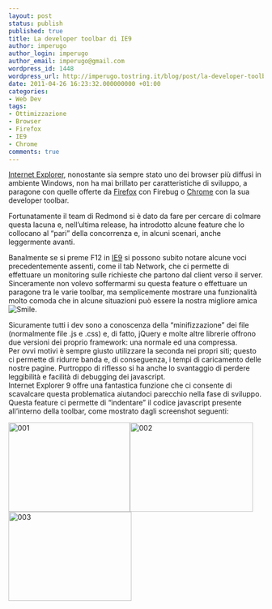 ```yaml
---
layout: post
status: publish
published: true
title: La developer toolbar di IE9
author: imperugo
author_login: imperugo
author_email: imperugo@gmail.com
wordpress_id: 1448
wordpress_url: http://imperugo.tostring.it/blog/post/la-developer-toolbar-di-ie9/
date: 2011-04-26 16:23:32.000000000 +01:00
categories:
- Web Dev
tags:
- Ottimizzazione
- Browser
- Firefox
- IE9
- Chrome
comments: true
---
```

<p><a title="Internet Explorer posts" href="http://tostring.it/tags/archive/ie9" target="_blank">Internet Explorer</a>, nonostante sia sempre stato uno dei browser più diffusi in ambiente Windows, non ha mai brillato per caratteristiche di sviluppo, a paragone con quelle offerte da <a title="Firefox posts" href="http://tostring.it/tags/archive/firefox" target="_blank">Firefox</a> con Firebug o <a title="Chrome posts" href="http://tostring.it/tags/archive/chrome" target="_blank">Chrome</a> con la sua developer toolbar.</p>  <p>Fortunatamente il team di Redmond si è dato da fare per cercare di colmare questa lacuna e, nell’ultima release, ha introdotto alcune feature che lo collocano al “pari” della concorrenza e, in alcuni scenari, anche leggermente avanti.</p>  <p>Banalmente se si preme F12 in <a title="Internet Exploer 9 posts" href="http://tostring.it/tags/archive/ie9" target="_blank">IE9</a> si possono subito notare alcune voci precedentemente assenti, come il tab Network, che ci permette di effettuare un monitoring sulle richieste che partono dal client verso il server.     <br />Sinceramente non volevo soffermarmi su questa feature o effettuare un paragone tra le varie toolbar, ma semplicemente mostrare una funzionalità molto comoda che in alcune situazioni può essere la nostra migliore amica <img style="border-bottom-style: none; border-left-style: none; border-top-style: none; border-right-style: none" class="wlEmoticon wlEmoticon-smile" alt="Smile" src="http://www.tostring.it/UserFiles/imperugo/wlEmoticon-smile_2_6.png" />.</p>  <p>Sicuramente tutti i dev sono a conoscenza della “minifizzazione” dei file (normalmente file .js e .css) e, di fatto, jQuery e molte altre librerie offrono due versioni dei proprio framework: una normale ed una compressa.    <br />Per ovvi motivi è sempre giusto utilizzare la seconda nei propri siti; questo ci permette di ridurre banda e, di conseguenza, i tempi di caricamento delle nostre pagine. Purtroppo di riflesso si ha anche lo svantaggio di perdere leggibilità e facilità di debugging dei javascript.     <br />Internet Explorer 9 offre una fantastica funzione che ci consente di scavalcare questa problematica aiutandoci parecchio nella fase di sviluppo. Questa feature ci permette di “indentare” il codice javascript presente all’interno della toolbar, come mostrato dagli screenshot seguenti:</p>  <p><a href="http://www.tostring.it/UserFiles/imperugo/001_2.png"><img style="background-image: none; border-right-width: 0px; padding-left: 0px; padding-right: 0px; display: inline; border-top-width: 0px; border-bottom-width: 0px; border-left-width: 0px; padding-top: 0px" title="001" border="0" alt="001" src="http://www.tostring.it/UserFiles/imperugo/001_thumb.png" width="240" height="176" /></a><a href="http://www.tostring.it/UserFiles/imperugo/002_2.png"><img style="background-image: none; border-right-width: 0px; padding-left: 0px; padding-right: 0px; display: inline; border-top-width: 0px; border-bottom-width: 0px; border-left-width: 0px; padding-top: 0px" title="002" border="0" alt="002" src="http://www.tostring.it/UserFiles/imperugo/002_thumb.png" width="243" height="176" /></a><a href="http://www.tostring.it/UserFiles/imperugo/003_2.png"><img style="background-image: none; border-right-width: 0px; padding-left: 0px; padding-right: 0px; display: inline; border-top-width: 0px; border-bottom-width: 0px; border-left-width: 0px; padding-top: 0px" title="003" border="0" alt="003" src="http://www.tostring.it/UserFiles/imperugo/003_thumb.png" width="243" height="176" /></a></p>
